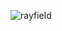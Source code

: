 ![rayfield](https://user-images.githubusercontent.com/77512805/197843157-3485a6e4-7b18-4372-8277-f3a2e7bd0317.png)